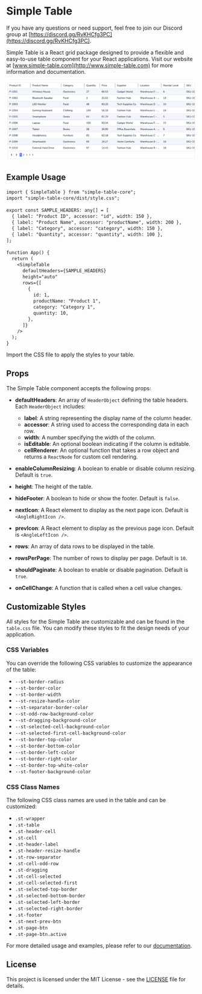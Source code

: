 # Simple Table

If you have any questions or need support, feel free to join our Discord group at [https://discord.gg/RvKHCfg3PC](https://discord.gg/RvKHCfg3PC).

Simple Table is a React grid package designed to provide a flexible and easy-to-use table component for your React applications. Visit our website at [www.simple-table.com](http://www.simple-table.com) for more information and documentation.

![Simple Table Example](assets/table-example.png)

## Example Usage

```tsx
import { SimpleTable } from "simple-table-core";
import "simple-table-core/dist/style.css";

export const SAMPLE_HEADERS: any[] = [
  { label: "Product ID", accessor: "id", width: 150 },
  { label: "Product Name", accessor: "productName", width: 200 },
  { label: "Category", accessor: "category", width: 150 },
  { label: "Quantity", accessor: "quantity", width: 100 },
];

function App() {
  return (
    <SimpleTable
      defaultHeaders={SAMPLE_HEADERS}
      height="auto"
      rows={[
        {
          id: 1,
          productName: "Product 1",
          category: "Category 1",
          quantity: 10,
        },
      ]}
    />
  );
}
```

Import the CSS file to apply the styles to your table.

## Props

The Simple Table component accepts the following props:

- **defaultHeaders**: An array of `HeaderObject` defining the table headers. Each `HeaderObject` includes:

  - **label**: A string representing the display name of the column header.
  - **accessor**: A string used to access the corresponding data in each row.
  - **width**: A number specifying the width of the column.
  - **isEditable**: An optional boolean indicating if the column is editable.
  - **cellRenderer**: An optional function that takes a row object and returns a `ReactNode` for custom cell rendering.

- **enableColumnResizing**: A boolean to enable or disable column resizing. Default is `true`.
- **height**: The height of the table.
- **hideFooter**: A boolean to hide or show the footer. Default is `false`.
- **nextIcon**: A React element to display as the next page icon. Default is `<AngleRightIcon />`.
- **prevIcon**: A React element to display as the previous page icon. Default is `<AngleLeftIcon />`.
- **rows**: An array of data rows to be displayed in the table.
- **rowsPerPage**: The number of rows to display per page. Default is `10`.
- **shouldPaginate**: A boolean to enable or disable pagination. Default is `true`.
- **onCellChange**: A function that is called when a cell value changes.

## Customizable Styles

All styles for the Simple Table are customizable and can be found in the `table.css` file. You can modify these styles to fit the design needs of your application.

### CSS Variables

You can override the following CSS variables to customize the appearance of the table:

- `--st-border-radius`
- `--st-border-color`
- `--st-border-width`
- `--st-resize-handle-color`
- `--st-separator-border-color`
- `--st-odd-row-background-color`
- `--st-dragging-background-color`
- `--st-selected-cell-background-color`
- `--st-selected-first-cell-background-color`
- `--st-border-top-color`
- `--st-border-bottom-color`
- `--st-border-left-color`
- `--st-border-right-color`
- `--st-border-top-white-color`
- `--st-footer-background-color`

### CSS Class Names

The following CSS class names are used in the table and can be customized:

- `.st-wrapper`
- `.st-table`
- `.st-header-cell`
- `.st-cell`
- `.st-header-label`
- `.st-header-resize-handle`
- `.st-row-separator`
- `.st-cell-odd-row`
- `.st-dragging`
- `.st-cell-selected`
- `.st-cell-selected-first`
- `.st-selected-top-border`
- `.st-selected-bottom-border`
- `.st-selected-left-border`
- `.st-selected-right-border`
- `.st-footer`
- `.st-next-prev-btn`
- `.st-page-btn`
- `.st-page-btn.active`

For more detailed usage and examples, please refer to our [documentation](http://www.simple-table.com/docs).

## License

This project is licensed under the MIT License - see the [LICENSE](LICENSE) file for details.
